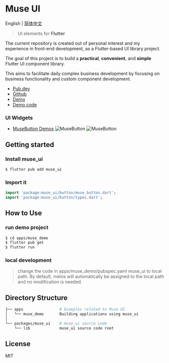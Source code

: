 # Muse UI

English | [简体中文](./README.zh-CN.md)

> UI elements for **Flutter**

The current repository is created out of personal interest and my experience in front-end development, as a Flutter-based UI library project.

The goal of this project is to build a **practical**, **convenient**, and **simple** Flutter UI component library.

This aims to facilitate daily complex business development by focusing on business functionality and custom component development.

- [Pub.dev](https://pub.dev/packages/muse_ui)
- [Github](https://github.com/musetools/muse_ui)
- [Demo](https://musetools.github.io/muse_ui/)
- [Demo code](https://github.com/musetools/muse_ui/tree/master/apps/muse_demo)

### UI Widgets

- [MuseButton Demos](https://github.com/musetools/muse_ui/tree/master/apps/muse_demo/lib/demos/button)
![MuseButton](http://oss.musetools.uk/pic/button1.png)
![MuseButton](http://oss.musetools.uk/pic/button2.png)

## Getting started

### Install muse_ui

```bash
$ flutter pub add muse_ui
```

### Import it

```dart
import 'package:muse_ui/button/muse_button.dart';
import 'package:muse_ui/button/types.dart';
```

## How to Use

### run demo project

```bash
$ cd apps/muse_demo
$ flutter pub get
$ flutter run
```

### local development

> change the code in apps/muse_demo/pubspec.yaml muse_ui to local path.
> By default, melos will automatically be assigned to the local path and no modification is needed.

## Directory Structure

```bash
├── apps                # Examples related to Muse UI
│   └── muse_demo       Building applications using muse_ui
│
└── packages/muse_ui    # muse_ui source code
    └── lib             muse_ui source code root
```

## License

MIT

